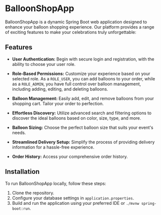 # BalloonShopApp

BalloonShopApp is a dynamic Spring Boot web application designed to enhance your balloon shopping experience. Our platform provides a range of exciting features to make your celebrations truly unforgettable:

## Features

- **User Authentication:** Begin with secure login and registration, with the ability to choose your user role.

- **Role-Based Permissions:** Customize your experience based on your selected role. As a `ROLE_USER`, you can add balloons to your order, while as a `ROLE_ADMIN`, you have full control over balloon management, including adding, editing, and deleting balloons.

- **Balloon Management:** Easily add, edit, and remove balloons from your shopping cart. Tailor your order to perfection.

- **Effortless Discovery:** Utilize advanced search and filtering options to discover the ideal balloons based on color, size, type, and more.

- **Balloon Sizing:** Choose the perfect balloon size that suits your event's needs.

- **Streamlined Delivery Setup:** Simplify the process of providing delivery information for a hassle-free experience.

- **Order History:** Access your comprehensive order history.

## Installation

To run BalloonShopApp locally, follow these steps:

1. Clone the repository.
2. Configure your database settings in `application.properties`.
3. Build and run the application using your preferred IDE or `./mvnw spring-boot:run`.
